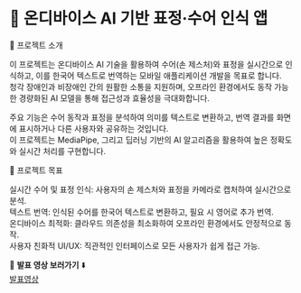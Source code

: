 # 🚀 온디바이스 AI 기반 표정·수어 인식 앱

📌 프로젝트 소개

이 프로젝트는 온디바이스 AI 기술을 활용하여 수어(손 제스처)와 표정을 실시간으로 인식하고, 이를 한국어 텍스트로 번역하는 모바일 애플리케이션 개발을 목표로 합니다.  
청각 장애인과 비장애인 간의 원활한 소통을 지원하며, 오프라인 환경에서도 동작 가능한 경량화된 AI 모델을 통해 접근성과 효율성을 극대화합니다.

주요 기능은 수어 동작과 표정을 분석하여 의미를 텍스트로 변환하고, 번역 결과를 화면에 표시하거나 다른 사용자와 공유하는 것입니다.  
이 프로젝트는 MediaPipe, 그리고 딥러닝 기반의 AI 알고리즘을 활용하여 높은 정확도와 실시간 처리를 구현합니다.

🎯 프로젝트 목표

실시간 수어 및 표정 인식: 사용자의 손 제스처와 표정을 카메라로 캡처하여 실시간으로 분석.  
텍스트 번역: 인식된 수어를 한국어 텍스트로 변환하고, 필요 시 영어로 추가 번역.  
온디바이스 최적화: 클라우드 의존성을 최소화하여 오프라인 환경에서도 안정적으로 동작.  
사용자 친화적 UI/UX: 직관적인 인터페이스로 모든 사용자가 쉽게 접근 가능.  

🎥 **발표 영상 보러가기** ⬇️  
[발표영상](https://www.youtube.com/watch?v=jPpd5OYzP-Q)
